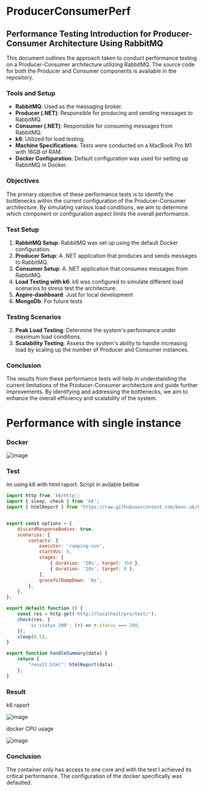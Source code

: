 # ProducerConsumerPerf

## Performance Testing Introduction for Producer-Consumer Architecture Using RabbitMQ

This document outlines the approach taken to conduct performance testing on a Producer-Consumer architecture utilizing RabbitMQ. The source code for both the Producer and Consumer components is available in the repository.

### Tools and Setup

- **RabbitMQ**: Used as the messaging broker.
- **Producer (.NET)**: Responsible for producing and sending messages to RabbitMQ.
- **Consumer (.NET)**: Responsible for consuming messages from RabbitMQ.
- **k6**: Utilized for load testing.
- **Machine Specifications**: Tests were conducted on a MacBook Pro M1 with 16GB of RAM.
- **Docker Configuration**: Default configuration was used for setting up RabbitMQ in Docker.

### Objectives

The primary objective of these performance tests is to identify the bottlenecks within the current configuration of the Producer-Consumer architecture. By simulating various load conditions, we aim to determine which component or configuration aspect limits the overall performance.

### Test Setup

1. **RabbitMQ Setup**: RabbitMQ was set up using the default Docker configuration.
2. **Producer Setup**: A .NET application that produces and sends messages to RabbitMQ.
3. **Consumer Setup**: A .NET application that consumes messages from RabbitMQ.
4. **Load Testing with k6**: k6 was configured to simulate different load scenarios to stress test the architecture.
5. **Aspire-dashboard**: Just for local development
6. **MongoDb**: For future tests 

### Testing Scenarios

2. **Peak Load Testing**: Determine the system's performance under maximum load conditions.
4. **Scalability Testing**: Assess the system's ability to handle increasing load by scaling up the number of Producer and Consumer instances.

### Conclusion

The results from these performance tests will help in understanding the current limitations of the Producer-Consumer architecture and guide further improvements. By identifying and addressing the bottlenecks, we aim to enhance the overall efficiency and scalability of the system.



# Performance with single instance 

### Docker

![image](https://github.com/piotreksda/ProducerConsumerPerf/assets/23263384/01c2691f-24b1-484e-b732-084cbb389630)

### Test

Im using k6 with html raport. Script in avilable bellow
```js
import http from 'k6/http';
import { sleep, check } from 'k6';
import { htmlReport } from "https://raw.githubusercontent.com/benc-uk/k6-reporter/main/dist/bundle.js";


export const options = {
    discardResponseBodies: true,
    scenarios: {
        contacts: {
            executor: 'ramping-vus',
            startVUs: 0,
            stages: [
                { duration: '20s', target: 350 },
                { duration: '10s', target: 0 },
            ],
            gracefulRampDown: '0s',
        },
    },
};

export default function () {
    const res = http.get('http://localhost/pro/test/');
    check(res, {
        'is status 200': (r) => r.status === 200,
    });
    sleep(0.5);
}

export function handleSummary(data) {
    return {
        "result.html": htmlReport(data)
    };
}
```

### Result

k6 raport

![image](https://github.com/piotreksda/ProducerConsumerPerf/assets/23263384/7b3da52c-64dd-4bfb-82cb-a592cc2e0ddd)

docker CPU usage

![image](https://github.com/piotreksda/ProducerConsumerPerf/assets/23263384/3081a496-b06f-4856-b31a-6f3a83eac5fd)


### Conclusion

The container only has access to one core and with the test I achieved its critical performance. The configuration of the docker specifically was defaulted.
